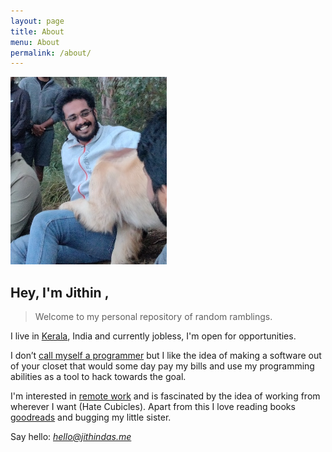```yaml
---
layout: page
title: About
menu: About
permalink: /about/
---
```


<img src= "/images/about-me.jpg" width="250px" height="300px" border-radius="8px">

## Hey, I'm Jithin  ,

> Welcome to my personal repository of random ramblings.

I live in [Kerala](https://en.wikipedia.org/wiki/Kerala#/media/File:ThrissurPooram-Kuda.jpg), India and currently jobless, I'm open for opportunities.

I don’t [call myself a programmer](https://www.kalzumeus.com/2011/10/28/dont-call-yourself-a-programmer/) but I like the idea of making a software out of your closet that would some day pay my bills and use my programming abilities as a tool to hack towards the goal.

I'm interested in [remote work](https://remoters.net/remote-work-trends-future-insights/) and is fascinated by the idea of working from wherever I want (Hate Cubicles). Apart from this I love reading books [goodreads](https://www.goodreads.com/user/show/108741351-jithin-das) and bugging my little sister.

Say hello: *hello@jithindas.me*
